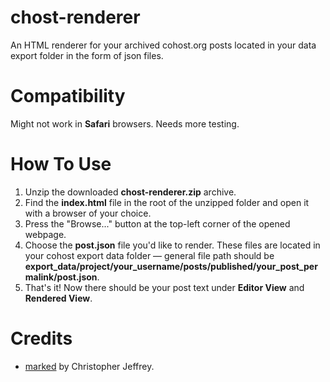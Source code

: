 # chost-renderer
An HTML renderer for your archived cohost.org posts located in your data export folder in the form of json files.

# Compatibility
Might not work in **Safari** browsers. Needs more testing.

# How To Use
1. Unzip the downloaded **chost-renderer.zip** archive.
2. Find the **index.html** file in the root of the unzipped folder and open it with a browser of your choice.
3. Press the "Browse..." button at the top-left corner of the opened webpage.
4. Choose the **post.json** file you'd like to render. These files are located in your cohost export data folder — general file path should be **export_data/project/your_username/posts/published/your_post_permalink/post.json**.
5. That's it! Now there should be your post text under **Editor View** and **Rendered View**.

# Credits
* [marked](https://github.com/markedjs/marked) by Christopher Jeffrey.
